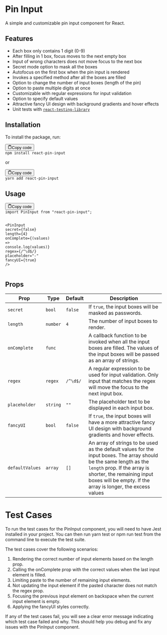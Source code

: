 <div class="markdown prose w-full break-words dark:prose-invert light"><h1>Pin Input</h1><p>A simple and customizable pin input component for React.</p><h2>Features</h2><ul><li>Each box only contains 1 digit (0-9)</li><li>After filling in 1 box, focus moves to the next empty box</li><li>Input of wrong characters does not move focus to the next box</li><li>Secret mode option to mask all the boxes</li><li>Autofocus on the first box when the pin input is rendered</li><li>Invokes a specified method after all the boxes are filled</li><li>Option to change the number of input boxes (length of the pin)</li><li>Option to paste multiple digits at once</li><li>Customizable with regular expressions for input validation</li><li>Option to specify default values</li><li>Attractive fancy UI design with background gradients and hover effects</li><li>Unit tests with <a href="https://testing-library.com/docs/react-testing-library/intro" target="_new"><code>react-testing-library</code></a></li></ul><h2>Installation</h2><p>To install the package, run:</p><pre><div class="bg-black mb-4 rounded-md"><div class="flex items-center relative text-gray-200 bg-gray-800 px-4 py-2 text-xs font-sans"><button class="flex ml-auto gap-2"><svg stroke="currentColor" fill="none" stroke-width="2" viewBox="0 0 24 24" stroke-linecap="round" stroke-linejoin="round" class="h-4 w-4" height="1em" width="1em" xmlns="http://www.w3.org/2000/svg"><path d="M16 4h2a2 2 0 0 1 2 2v14a2 2 0 0 1-2 2H6a2 2 0 0 1-2-2V6a2 2 0 0 1 2-2h2"></path><rect x="8" y="2" width="8" height="4" rx="1" ry="1"></rect></svg>Copy code</button></div><div class="p-4 overflow-y-auto"><code class="!whitespace-pre-wrap hljs language-python">npm install react-pin-<span class="hljs-built_in">input</span>
</code></div></div></pre><p>or</p><pre><div class="bg-black mb-4 rounded-md"><div class="flex items-center relative text-gray-200 bg-gray-800 px-4 py-2 text-xs font-sans"><button class="flex ml-auto gap-2"><svg stroke="currentColor" fill="none" stroke-width="2" viewBox="0 0 24 24" stroke-linecap="round" stroke-linejoin="round" class="h-4 w-4" height="1em" width="1em" xmlns="http://www.w3.org/2000/svg"><path d="M16 4h2a2 2 0 0 1 2 2v14a2 2 0 0 1-2 2H6a2 2 0 0 1-2-2V6a2 2 0 0 1 2-2h2"></path><rect x="8" y="2" width="8" height="4" rx="1" ry="1"></rect></svg>Copy code</button></div><div class="p-4 overflow-y-auto"><code class="!whitespace-pre-wrap hljs language-python">yarn add react-pin-<span class="hljs-built_in">input</span>
</code></div></div></pre><h2>Usage</h2><pre><div class="bg-black mb-4 rounded-md"><div class="flex items-center relative text-gray-200 bg-gray-800 px-4 py-2 text-xs font-sans"><button class="flex ml-auto gap-2"><svg stroke="currentColor" fill="none" stroke-width="2" viewBox="0 0 24 24" stroke-linecap="round" stroke-linejoin="round" class="h-4 w-4" height="1em" width="1em" xmlns="http://www.w3.org/2000/svg"><path d="M16 4h2a2 2 0 0 1 2 2v14a2 2 0 0 1-2 2H6a2 2 0 0 1-2-2V6a2 2 0 0 1 2-2h2"></path><rect x="8" y="2" width="8" height="4" rx="1" ry="1"></rect></svg>Copy code</button></div><div class="p-4 overflow-y-auto"><code class="!whitespace-pre-wrap hljs language-sql">import PinInput <span class="hljs-keyword">from</span> "react-pin-input";

<span class="hljs-operator">&lt;</span>PinInput
  secret<span class="hljs-operator">=</span>{<span class="hljs-literal">false</span>}
  length<span class="hljs-operator">=</span>{<span class="hljs-number">4</span>}
  onComplete<span class="hljs-operator">=</span>{(<span class="hljs-keyword">values</span>) <span class="hljs-operator">=</span><span class="hljs-operator">&gt;</span> console.<span class="hljs-built_in">log</span>(<span class="hljs-keyword">values</span>)}
  regex<span class="hljs-operator">=</span>{<span class="hljs-operator">/</span><span class="hljs-operator">^</span>\d$<span class="hljs-operator">/</span>}
  placeholder<span class="hljs-operator">=</span>"-"
  fancyUI<span class="hljs-operator">=</span>{<span class="hljs-literal">true</span>}
<span class="hljs-operator">/</span><span class="hljs-operator">&gt;</span>
</code></div></div></pre><h2>Props</h2><table><thead><tr><th>Prop</th><th>Type</th><th>Default</th><th>Description</th></tr></thead><tbody><tr><td><code>secret</code></td><td><code>bool</code></td><td><code>false</code></td><td>If <code>true</code>, the input boxes will be masked as passwords.</td></tr><tr><td><code>length</code></td><td><code>number</code></td><td><code>4</code></td><td>The number of input boxes to render.</td></tr><tr><td><code>onComplete</code></td><td><code>func</code></td><td></td><td>A callback function to be invoked when all the input boxes are filled. The values of the input boxes will be passed as an array of strings.</td></tr><tr><td><code>regex</code></td><td><code>regex</code></td><td><code>/^\d$/</code></td><td>A regular expression to be used for input validation. Only input that matches the regex will move the focus to the next input box.</td></tr><tr><td><code>placeholder</code></td><td><code>string</code></td><td><code>""</code></td><td>The placeholder text to be displayed in each input box.</td></tr><tr><td><code>fancyUI</code></td><td><code>bool</code></td><td><code>false</code></td><td>If <code>true</code>, the input boxes will have a more attractive fancy UI design with background gradients and hover effects.</td></tr><tr><td><code>defaultValues</code></td><td><code>array</code></td><td><code>[]</code></td><td>An array of strings to be used as the default values for the input boxes. The array should be the same length as the <code>length</code> prop. If the array is shorter, the remaining input boxes will be empty. If the array is longer, the excess values</td></tr></tbody></table></div>

# Test Cases
To run the test cases for the PinInput component, you will need to have Jest installed in your project. You can then run yarn test or npm run test from the command line to execute the test suite.

The test cases cover the following scenarios:

1. Rendering the correct number of input elements based on the length prop.
2. Calling the onComplete prop with the correct values when the last input element is filled.
3. Limiting paste to the number of remaining input elements.
4. Not updating the input element if the pasted character does not match the regex prop.
5. Focusing the previous input element on backspace when the current input element is empty.
6. Applying the fancyUI styles correctly.

If any of the test cases fail, you will see a clear error message indicating which test case failed and why. This should help you debug and fix any issues with the PinInput component.
